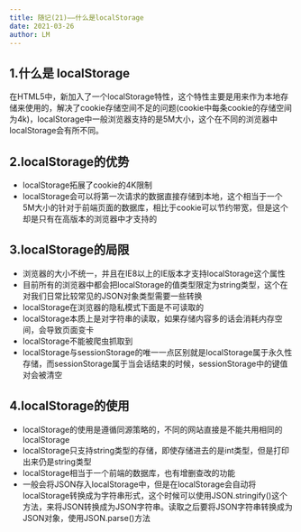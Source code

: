 ```yaml
---
title: 随记(21)——什么是localStorage
date: 2021-03-26
author: LM
---
```


## 1.什么是 localStorage

在HTML5中，新加入了一个localStorage特性，这个特性主要是用来作为本地存储来使用的，解决了cookie存储空间不足的问题(cookie中每条cookie的存储空间为4k)，localStorage中一般浏览器支持的是5M大小，这个在不同的浏览器中localStorage会有所不同。

## 2.localStorage的优势

- localStorage拓展了cookie的4K限制
- localStorage会可以将第一次请求的数据直接存储到本地，这个相当于一个5M大小的针对于前端页面的数据库，相比于cookie可以节约带宽，但是这个却是只有在高版本的浏览器中才支持的

## 3.localStorage的局限

- 浏览器的大小不统一，并且在IE8以上的IE版本才支持localStorage这个属性
- 目前所有的浏览器中都会把localStorage的值类型限定为string类型，这个在对我们日常比较常见的JSON对象类型需要一些转换
- localStorage在浏览器的隐私模式下面是不可读取的
- localStorage本质上是对字符串的读取，如果存储内容多的话会消耗内存空间，会导致页面变卡
- localStorage不能被爬虫抓取到
- localStorage与sessionStorage的唯一一点区别就是localStorage属于永久性存储，而sessionStorage属于当会话结束的时候，sessionStorage中的键值对会被清空

## 4.localStorage的使用

- localStorage的使用是遵循同源策略的，不同的网站直接是不能共用相同的localStorage
- localStorage只支持string类型的存储，即使存储进去的是int类型，但是打印出来仍是string类型
- localStorage相当于一个前端的数据库，也有增删查改的功能
- 一般会将JSON存入localStorage中，但是在localStorage会自动将localStorage转换成为字符串形式，这个时候可以使用JSON.stringify()这个方法，来将JSON转换成为JSON字符串。读取之后要将JSON字符串转换成为JSON对象，使用JSON.parse()方法